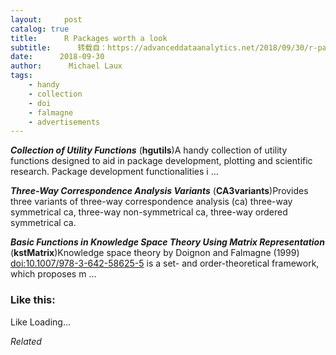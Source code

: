 ```yaml
---
layout:     post
catalog: true
title:      R Packages worth a look
subtitle:      转载自：https://advanceddataanalytics.net/2018/09/30/r-packages-worth-a-look-1289/
date:      2018-09-30
author:      Michael Laux
tags:
    - handy
    - collection
    - doi
    - falmagne
    - advertisements
---
```


***Collection of Utility Functions*** (**hgutils**)A handy collection of utility functions designed to aid in package development, plotting and scientific research. Package development functionalities i …

***Three-Way Correspondence Analysis Variants*** (**CA3variants**)Provides three variants of three-way correspondence analysis (ca) three-way symmetrical ca, three-way non-symmetrical ca, three-way ordered symmetrical ca.

***Basic Functions in Knowledge Space Theory Using Matrix Representation*** (**kstMatrix**)Knowledge space theory by Doignon and Falmagne (1999) <doi:10.1007/978-3-642-58625-5> is a set- and order-theoretical framework, which proposes m …





### Like this:

Like Loading...


*Related*

